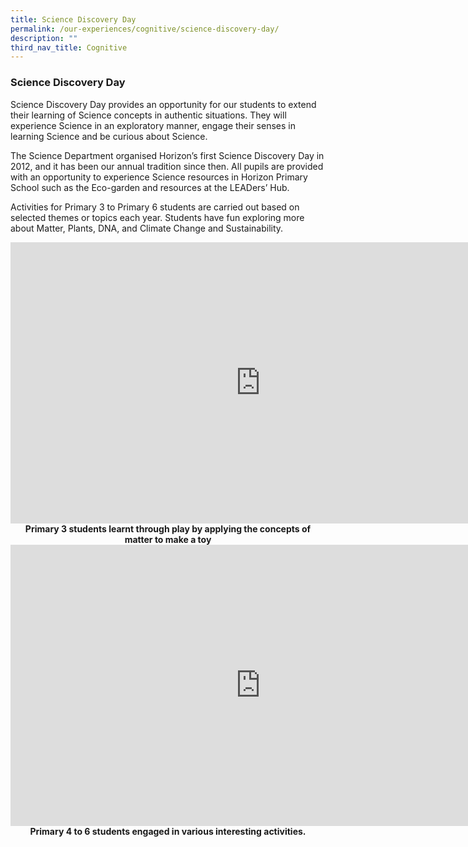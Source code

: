 ```yaml
---
title: Science Discovery Day
permalink: /our-experiences/cognitive/science-discovery-day/
description: ""
third_nav_title: Cognitive
---
```

### **Science Discovery Day**
Science Discovery Day provides an opportunity for our students to extend their learning of Science concepts in authentic situations. They will experience Science in an exploratory manner, engage their senses in learning Science and be curious about Science.

The Science Department organised Horizon’s first Science Discovery Day in 2012, and it has been our annual tradition since then. All pupils are provided with an opportunity to experience Science resources in Horizon Primary School such as the Eco-garden and resources at the LEADers’ Hub.

Activities for Primary 3 to Primary 6 students are carried out based on selected themes or topics each year. Students have fun exploring more about Matter, Plants, DNA, and Climate Change and Sustainability.

<iframe src="https://docs.google.com/presentation/d/e/2PACX-1vQQac7TheHyVkTKU-ocGzzEbthlBbr6PG40kcSujaafEkz1ukCoRqJmxzqhaVpL0DBpSXs_Keuv5EQb/embed?start=false&amp;loop=false&amp;delayms=3000" frameborder="0" width="800" height="450" allowfullscreen="true"></iframe>

<center><b>Primary 3 students learnt through play by applying the concepts of matter to make a toy</b></center>

<iframe allowfullscreen="true" height="450" width="800" frameborder="0" src="https://docs.google.com/presentation/d/e/2PACX-1vQbadBO8QfJM15PJcy2bB3T1kC231mHXulS7hquC1O30QNkF3XvGTSk8_9RHMulHXHuRvIEvXfHVbCJ/embed?start=false&amp;loop=false&amp;delayms=3000"></iframe>

<center><b>Primary 4 to 6 students engaged in various interesting activities.</b><center></center></center>